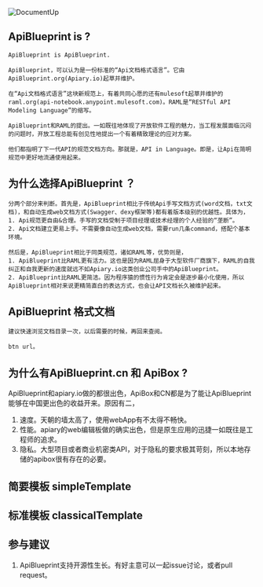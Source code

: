 ![DocumentUp](http://apiblueprint.org/assets/logo_apiblueprint.png)

## ApiBlueprint is ?

	ApiBlueprint is ApiBlueprint.

	ApiBlueprint，可以认为是一份标准的“Api文档格式语言”。它由ApiBlueprint.org(Apiary.io)起草并维护。

	在“Api文档格式语言”这块新规范上，有着共同心愿的还有mulesoft起草并维护的raml.org(api-notebook.anypoint.mulesoft.com)。RAML是“RESTful API Modeling Language”的缩写。

	ApiBlueprint和RAML的提出。一如既往地体现了开放软件工程的魅力，当工程发展面临沉闷的问题时，开放工程总能有创见性地提出一个有着精致理论的应对方案。

	他们都指明了下一代API的规范文档方向。那就是，API in Language。即是，让Api在简明规范中更好地流通使用起来。

## 为什么选择ApiBlueprint ？

    分两个部分来判断。首先是，ApiBlueprint相比于传统Api手写文档方式(word文档，txt文档)，和自动生成web文档方式(Swagger、dexy框架等)都有着版本级别的优越性。具体为，
    1. Api规范更自由&合理。手写的文档受制于项目经理或技术经理的个人经验的“垄断”。
    2. Api文档建立更易上手。不需要像自动生成web文档，需要run几条command，搭配个基本环境。

    然后是，ApiBlueprint相比于同类规范，诸如RAML等，优势则是，
    1. ApiBlueprint比RAML更有活力。这也是因为RAML屈身于大型软件厂商旗下，RAML的自我纠正和自我更新的速度就远不如Apiary.io这类创业公司手中的ApiBlueprint。
    2. ApiBlueprint比RAML更简洁。因为程序猿的惯性行为肯定会是逐步最小化使用，所以ApiBlueprint相对来说更精简直白的表达方式，也会让API文档长久被维护起来。

## ApiBlueprint 格式文档

	建议快速浏览文档目录一次，以后需要的时候，再回来查阅。

	btn url。

## 为什么有ApiBlueprint.cn 和 ApiBox ?

   ApiBlueprint和apiary.io做的都很出色，ApiBox和CN都是为了能让ApiBlueprint能够在中国更出色的收益开来。原因有二，
   1. 速度。天朝的墙太高了，使用webApp有不太得不畅快。
   2. 性能。apiary的web编辑板做的确实出色，但是原生应用的迅捷一如既往是工程师的追求。
   3. 隐私。大型项目或者商业机密类API，对于隐私的要求极其苛刻，所以本地存储的apibox很有存在的必要。

## 简要模板 simpleTemplate

## 标准模板 classicalTemplate


## 参与建议
   1. ApiBlueprint支持开源性生长。有好主意可以一起issue讨论，或者pull request。